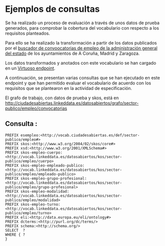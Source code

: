 # Ejemplos de consultas

Se ha realizado un proceso de evaluación a través de unos datos de prueba generados, para comprobar la cobertura del vocabulario con respecto a los requisitos planteados.

Para ello se ha realizado la transformación a partir de los datos publicados por el [buscador de convoocatorias de empleo de la administración general del estado](https://administracion.gob.es/pagFront/empleoBecas/empleo/buscadorEmpleoAvanzado.htm) de los ayuntamientos de A Coruña, Madrid y Zaragoza.

Los datos transformados y anotados con este vocabulario se han cargado en un [Virtuoso endpoint](http://ciudadesabiertas.linkeddata.es/sparql).

A continuación, se presentan varias consultas que se han ejecutado en este endpoint y que han permitido evaluar el vocabulario de acuerdo con los requisitos que se plantearon en la actividad de especificación. 

El grafo de trabajo, con datos de prueba y skos, está en http://ciudadesabiertas.linkeddata.es/datosabiertos/grafo/sector-publico/empleo/convocatorias

## Consulta : 

```
PREFIX esempleo:<http://vocab.ciudadesabiertas.es/def/sector-publico/empleo#>
PREFIX skos:<http://www.w3.org/2004/02/skos/core#>
PREFIX xsd:<http://www.w3.org/2001/XMLSchema#>
PREFIX skos-empleo-cuerpo:<http://vocab.linkeddata.es/datosabiertos/kos/sector-publico/empleo/cuerpo>
PREFIX skos-empleo-empleado-publico:<http://vocab.linkeddata.es/datosabiertos/kos/sector-publico/empleo/empleado-publico>
PREFIX skos-empleo-grupo-profesional:<http://vocab.linkeddata.es/datosabiertos/kos/sector-publico/empleo/grupo-profesional>
PREFIX skos-empleo-modalidad:<http://vocab.linkeddata.es/datosabiertos/kos/sector-publico/empleo/modalidad>
PREFIX skos-empleo-turno:<http://vocab.linkeddata.es/datosabiertos/kos/sector-publico/empleo/turno>
PREFIX eli:<http://data.europa.eu/eli/ontology#>
PREFIX dcterms:<http://purl.org/dc/terms/>
PREFIX schema:<http://schema.org/>
SELECT  ?
WHERE { ?
}
```
